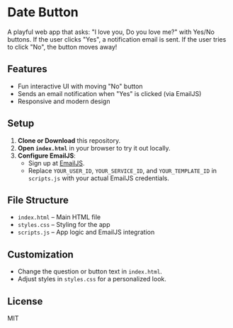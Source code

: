 # Date Button

A playful web app that asks: "I love you, Do you love me?" with Yes/No buttons. If the user clicks "Yes", a notification email is sent. If the user tries to click "No", the button moves away!

## Features
- Fun interactive UI with moving "No" button
- Sends an email notification when "Yes" is clicked (via EmailJS)
- Responsive and modern design

## Setup
1. **Clone or Download** this repository.
2. **Open `index.html`** in your browser to try it out locally.
3. **Configure EmailJS**:
   - Sign up at [EmailJS](https://www.emailjs.com/).
   - Replace `YOUR_USER_ID`, `YOUR_SERVICE_ID`, and `YOUR_TEMPLATE_ID` in `scripts.js` with your actual EmailJS credentials.

## File Structure
- `index.html` – Main HTML file
- `styles.css` – Styling for the app
- `scripts.js` – App logic and EmailJS integration

## Customization
- Change the question or button text in `index.html`.
- Adjust styles in `styles.css` for a personalized look.

## License
MIT 